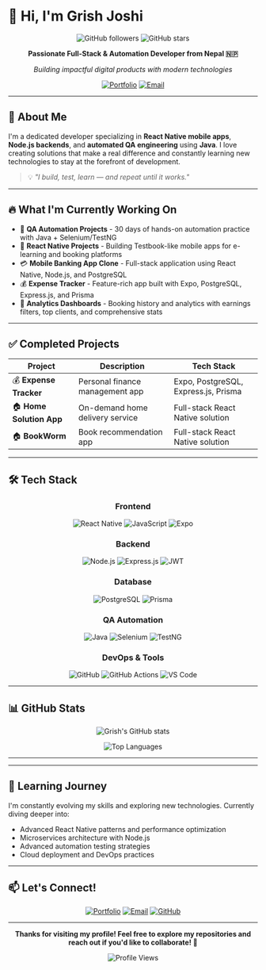 # 👋 Hi, I'm Grish Joshi

<div align="center">
  
![GitHub followers](https://img.shields.io/github/followers/grishj?style=social)
![GitHub stars](https://img.shields.io/github/stars/grishj?style=social)

**Passionate Full-Stack & Automation Developer from Nepal 🇳🇵**

*Building impactful digital products with modern technologies*

[![Portfolio](https://img.shields.io/badge/Portfolio-Visit%20Website-blue?style=for-the-badge&logo=google-chrome)](https://grishjoshi.vercel.app/)
[![Email](https://img.shields.io/badge/Email-grish9869404451%40gmail.com-red?style=for-the-badge&logo=gmail)](mailto:grish9869404451@gmail.com)

</div>

---

## 🚀 About Me

I'm a dedicated developer specializing in **React Native mobile apps**, **Node.js backends**, and **automated QA engineering** using **Java**. I love creating solutions that make a real difference and constantly learning new technologies to stay at the forefront of development.

> 💡 *"I build, test, learn — and repeat until it works."*

---

## 🔥 What I'm Currently Working On

- 🧪 **QA Automation Projects** - 30 days of hands-on automation practice with Java + Selenium/TestNG
- 📱 **React Native Projects** - Building Testbook-like mobile apps for e-learning and booking platforms
- 💳 **Mobile Banking App Clone** - Full-stack application using React Native, Node.js, and PostgreSQL
- 💰 **Expense Tracker** - Feature-rich app built with Expo, PostgreSQL, Express.js, and Prisma
- 🧾 **Analytics Dashboards** - Booking history and analytics with earnings filters, top clients, and comprehensive stats

---

## ✅ Completed Projects

| Project | Description | Tech Stack |
|---------|-------------|------------|
| 💰 **Expense Tracker** | Personal finance management app | Expo, PostgreSQL, Express.js, Prisma |
| 🏠 **Home Solution App** | On-demand home delivery service | Full-stack React Native solution |
| 🏠 **BookWorm** | Book recommendation app| Full-stack React Native solution |

---

## 🛠️ Tech Stack

<div align="center">

### Frontend
![React Native](https://img.shields.io/badge/React_Native-20232A?style=for-the-badge&logo=react&logoColor=61DAFB)
![JavaScript](https://img.shields.io/badge/JavaScript-F7DF1E?style=for-the-badge&logo=javascript&logoColor=black)
![Expo](https://img.shields.io/badge/Expo-1B1F23?style=for-the-badge&logo=expo&logoColor=white)

### Backend
![Node.js](https://img.shields.io/badge/Node.js-43853D?style=for-the-badge&logo=node.js&logoColor=white)
![Express.js](https://img.shields.io/badge/Express.js-404D59?style=for-the-badge)
![JWT](https://img.shields.io/badge/JWT-black?style=for-the-badge&logo=JSON%20web%20tokens)

### Database
![PostgreSQL](https://img.shields.io/badge/PostgreSQL-316192?style=for-the-badge&logo=postgresql&logoColor=white)
![Prisma](https://img.shields.io/badge/Prisma-3982CE?style=for-the-badge&logo=Prisma&logoColor=white)

### QA Automation
![Java](https://img.shields.io/badge/Java-ED8B00?style=for-the-badge&logo=openjdk&logoColor=white)
![Selenium](https://img.shields.io/badge/Selenium-43B02A?style=for-the-badge&logo=selenium&logoColor=white)
![TestNG](https://img.shields.io/badge/TestNG-DC382D?style=for-the-badge&logo=testng&logoColor=white)

### DevOps & Tools
![GitHub](https://img.shields.io/badge/GitHub-100000?style=for-the-badge&logo=github&logoColor=white)
![GitHub Actions](https://img.shields.io/badge/GitHub_Actions-2088FF?style=for-the-badge&logo=github-actions&logoColor=white)
![VS Code](https://img.shields.io/badge/VS_Code-0078D4?style=for-the-badge&logo=visual%20studio%20code&logoColor=white)

</div>

---

## 📊 GitHub Stats

<div align="center">
  
![Grish's GitHub stats](https://github-readme-stats.vercel.app/api?username=grishj&show_icons=true&theme=radical)

![Top Languages](https://github-readme-stats.vercel.app/api/top-langs/?username=grishj&layout=compact&theme=radical)

</div>

---


---

## 🌱 Learning Journey

I'm constantly evolving my skills and exploring new technologies. Currently diving deeper into:

- Advanced React Native patterns and performance optimization
- Microservices architecture with Node.js
- Advanced automation testing strategies
- Cloud deployment and DevOps practices

---

## 📫 Let's Connect!

<div align="center">

[![Portfolio](https://img.shields.io/badge/Portfolio-FF5722?style=for-the-badge&logo=todoist&logoColor=white)](https://grishjoshi.vercel.app/)
[![Email](https://img.shields.io/badge/Gmail-D14836?style=for-the-badge&logo=gmail&logoColor=white)](mailto:grish9869404451@gmail.com)
[![GitHub](https://img.shields.io/badge/GitHub-100000?style=for-the-badge&logo=github&logoColor=white)](https://github.com/grishj)

</div>

---

<div align="center">
  
**Thanks for visiting my profile! Feel free to explore my repositories and reach out if you'd like to collaborate! 🚀**

![Profile Views](https://komarev.com/ghpvc/?username=grishj&color=blueviolet&style=flat-square)

</div>
